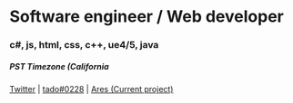 # Software engineer / Web developer

### c#, js, html, css, c++, ue4/5, java
##### PST Timezone (California

[Twitter](http://https://twitter.com/tadofrr/) | [tado#0228](http://discord.com/) | [Ares (Current project)](http://discord.com/invite/aresfn/)

